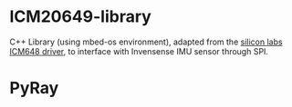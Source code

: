 # ICM20649-library
C++ Library (using mbed-os environment), adapted from the [silicon labs ICM648 driver](https://os.mbed.com/teams/SiliconLabs/code/ICM20648/annotate/296308a935f5/ICM20648.cpp/), to interface with Invensense IMU sensor through SPI.

# PyRay
